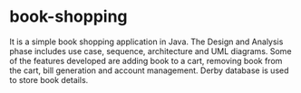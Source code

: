 # book-shopping
It is a simple book  shopping application in Java.  The  Design and  Analysis phase  includes  use  case,  sequence,  architecture  and UML  diagrams.  Some  of  the  features  developed  are  adding  book  to  a  cart, removing book from the cart, bill generation and account management. Derby database is used to store book details. 

